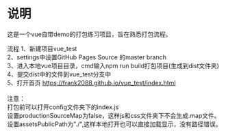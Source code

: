 # 说明
这是一个vue自带demo的打包练习项目，旨在熟悉打包流程。

流程
1、新建项目vue_test
<br>
2、settings中设置GitHub Pages Source 的master branch
<br>
3、进入本地vue项目目录，cmd输入npm run build打包项目(生成到dist文件夹)
<br>
4、提交dist中的文件到vue_test分支中
<br>
5、打开首页 https://frank2088.github.io/vue_test/index.html
<br>
<br>
注意：
<br>
打包前可以打开config文件夹下的index.js
<br>
设置productionSourceMap为false，这样js和css文件夹下不会生成.map文件。
<br>
设置assetsPublicPath为"./",这样本地打开也可以直接加载显示，没有路径错误。
<br>
